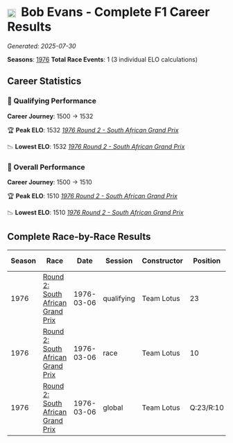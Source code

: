 # <img src="https://upload.wikimedia.org/wikipedia/commons/thumb/8/83/Flag_of_the_United_Kingdom_%283-5%29.svg/512px-Flag_of_the_United_Kingdom_%283-5%29.svg.png?20250726143817" alt="United Kingdom" width="20" height="auto" style="vertical-align: middle; margin-right: 5px;" onerror="this.outerHTML='🇬🇧'; this.style.marginRight='5px';"/> Bob Evans - Complete F1 Career Results

*Generated: 2025-07-30*

**Seasons**: [1976](../seasons/1976-season-report.md)
**Total Race Events**: 1 (3 individual ELO calculations)

## Career Statistics

### 🏁 Qualifying Performance
**Career Journey**: 1500 → 1532

🏆 **Peak ELO**: 1532
   *[1976 Round 2 - South African Grand Prix](../seasons/1976-season-report.md#round-2-south-african-grand-prix)*

📉 **Lowest ELO**: 1532
   *[1976 Round 2 - South African Grand Prix](../seasons/1976-season-report.md#round-2-south-african-grand-prix)*

### 🌟 Overall Performance
**Career Journey**: 1500 → 1510

🏆 **Peak ELO**: 1510
   *[1976 Round 2 - South African Grand Prix](../seasons/1976-season-report.md#round-2-south-african-grand-prix)*

📉 **Lowest ELO**: 1510
   *[1976 Round 2 - South African Grand Prix](../seasons/1976-season-report.md#round-2-south-african-grand-prix)*


## Complete Race-by-Race Results

| Season | Race | Date | Session | Constructor | Position | Starting ELO | ELO Change | Final ELO | Teammate |
|--------|------|------|---------|-------------|----------|--------------|------------|-----------|----------|
| 1976 | [Round 2: South African Grand Prix](../seasons/1976-season-report.md#round-2-south-african-grand-prix) | 1976-03-06 | qualifying | Team Lotus | 23 | 1500 | +32 | 1532 | Gunnar Nilsson |
| 1976 | [Round 2: South African Grand Prix](../seasons/1976-season-report.md#round-2-south-african-grand-prix) | 1976-03-06 | race | Team Lotus | 10 | 1500 | N/A | 1500 | Gunnar Nilsson |
| 1976 | [Round 2: South African Grand Prix](../seasons/1976-season-report.md#round-2-south-african-grand-prix) | 1976-03-06 | global | Team Lotus | Q:23/R:10 | 1500 | +10 | 1510 | Gunnar Nilsson |
